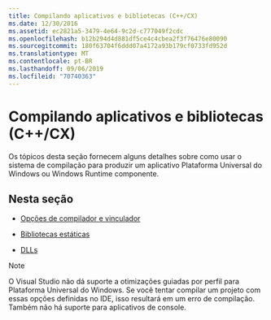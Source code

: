 ```yaml
---
title: Compilando aplicativos e bibliotecas (C++/CX)
ms.date: 12/30/2016
ms.assetid: ec2821a5-3479-4e64-9c2d-c777049f2cdc
ms.openlocfilehash: b12b294d4d881df5ce4c4cbea2f3f76476e80090
ms.sourcegitcommit: 180f63704f6ddd07a4172a93b179cf0733fd952d
ms.translationtype: MT
ms.contentlocale: pt-BR
ms.lasthandoff: 09/06/2019
ms.locfileid: "70740363"
---
```

# <a name="building-apps-and-libraries-ccx"></a>Compilando aplicativos e bibliotecas (C++/CX)

Os tópicos desta seção fornecem alguns detalhes sobre como usar o sistema de compilação para produzir um aplicativo Plataforma Universal do Windows ou Windows Runtime componente.

## <a name="in-this-section"></a>Nesta seção

- [Opções de compilador e vinculador](../cppcx/compiler-and-linker-options-c-cx.md)

- [Bibliotecas estáticas](../cppcx/static-libraries-c-cx.md)

- [DLLs](../cppcx/dlls-c-cx.md)

>[!NOTE]
>O Visual Studio não dá suporte a otimizações guiadas por perfil para Plataforma Universal do Windows. Se você tentar compilar um projeto com essas opções definidas no IDE, isso resultará em um erro de compilação. Também não há suporte para aplicativos de console.
